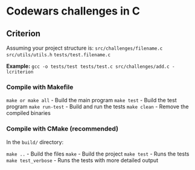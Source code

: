 # Codewars challenges in C

## Criterion

Assuming your project structure is:
`src/challenges/filename.c`
`src/utils/utils.h`
`tests/test.filename.c`

**Example:**
`gcc -o tests/test tests/test.c src/challenges/add.c -lcriterion`

### Compile with Makefile

`make or make all` - Build the main program
`make test` - Build the test program
`make run-test` - Build and run the tests
`make clean` - Remove the compiled binaries

### Compile with CMake (recommended)

In the `build/` directory:

`make ..` - Build the files
`make` - Build the project
`make test` - Runs the tests
`make test_verbose` - Runs the tests with more detailed output
